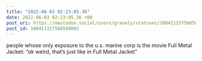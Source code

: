 ```yaml
---
title: "2022-06-03 02:23:05.36"
date: 2022-06-03 02:23:05.36 +00
post_uri: https://mastodon.social/users/gravely/statuses/108411157568508002
post_id: 108411157568508002
---
```

people whose only exposure to the u.s. marine corp is the movie Full Metal Jacket: “ok weird, that’s just like in Full Metal Jacket”


